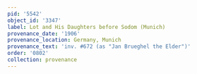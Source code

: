 ```yaml
---
pid: '5542'
object_id: '3347'
label: Lot and His Daughters before Sodom (Munich)
provenance_date: '1906'
provenance_location: Germany, Munich
provenance_text: 'inv. #672 (as "Jan Brueghel the Elder")'
order: '0802'
collection: provenance
---
```

